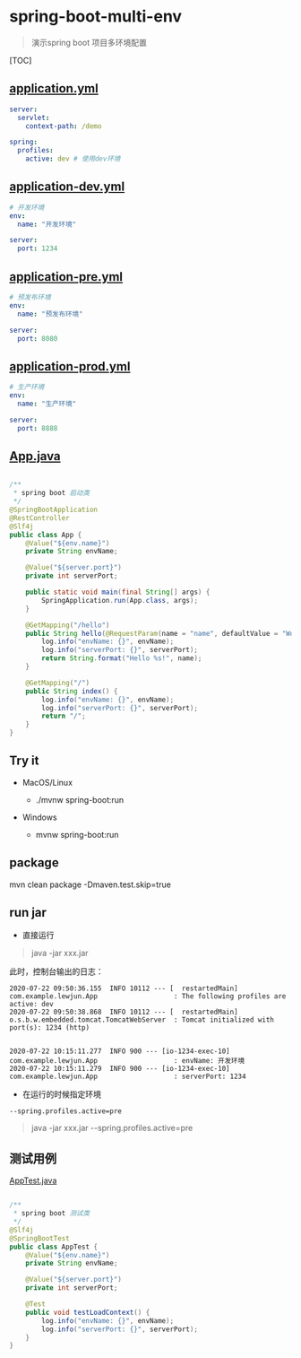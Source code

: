 # spring-boot-multi-env

> 演示spring boot 项目多环境配置

[TOC]


## [application.yml](src/main/resources/application.yml)

```yaml
server:
  servlet:
    context-path: /demo

spring:
  profiles:
    active: dev # 使用dev环境
```

## [application-dev.yml](src/main/resources/application-dev.yml)
```yaml
# 开发环境
env:
  name: "开发环境"

server:
  port: 1234
```

## [application-pre.yml](src/main/resources/application-pre.yml)
```yaml
# 预发布环境
env:
  name: "预发布环境"

server:
  port: 8080
```

## [application-prod.yml](src/main/resources/application-prod.yml)
```yaml
# 生产环境
env:
  name: "生产环境"

server:
  port: 8888
```

## [App.java](src/main/java/com/example/lewjun/App.java)

```java

/**
 * spring boot 启动类
 */
@SpringBootApplication
@RestController
@Slf4j
public class App {
    @Value("${env.name}")
    private String envName;

    @Value("${server.port}")
    private int serverPort;

    public static void main(final String[] args) {
        SpringApplication.run(App.class, args);
    }

    @GetMapping("/hello")
    public String hello(@RequestParam(name = "name", defaultValue = "World") final String name) {
        log.info("envName: {}", envName);
        log.info("serverPort: {}", serverPort);
        return String.format("Hello %s!", name);
    }

    @GetMapping("/")
    public String index() {
        log.info("envName: {}", envName);
        log.info("serverPort: {}", serverPort);
        return "/";
    }
}
```

## Try it

* MacOS/Linux
    * ./mvnw spring-boot:run

* Windows
    * mvnw spring-boot:run

## package

mvn clean package -Dmaven.test.skip=true

## run jar

* 直接运行
> java -jar xxx.jar

此时，控制台输出的日志：
```log
2020-07-22 09:50:36.155  INFO 10112 --- [  restartedMain] com.example.lewjun.App                   : The following profiles are active: dev
2020-07-22 09:50:38.868  INFO 10112 --- [  restartedMain] o.s.b.w.embedded.tomcat.TomcatWebServer  : Tomcat initialized with port(s): 1234 (http)


2020-07-22 10:15:11.277  INFO 900 --- [io-1234-exec-10] com.example.lewjun.App                   : envName: 开发环境
2020-07-22 10:15:11.279  INFO 900 --- [io-1234-exec-10] com.example.lewjun.App                   : serverPort: 1234
```


* 在运行的时候指定环境

`--spring.profiles.active=pre`

> java -jar xxx.jar --spring.profiles.active=pre

## 测试用例
[AppTest.java](src/test/java/com/example/lewjun/AppTest.java)

```java

/**
 * spring boot 测试类
 */
@Slf4j
@SpringBootTest
public class AppTest {
    @Value("${env.name}")
    private String envName;

    @Value("${server.port}")
    private int serverPort;

    @Test
    public void testLoadContext() {
        log.info("envName: {}", envName);
        log.info("serverPort: {}", serverPort);
    }
}
```
